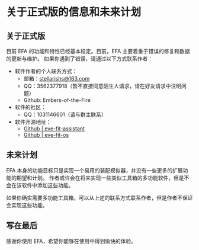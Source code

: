 # 关于正式版的信息和未来计划

## 关于正式版

目前 EFA 的功能和特性已经基本稳定。目前，EFA 主要着重于错误的修复和数据的更新与维护。
如果你遇到了错误，请通过以下方式联系作者：

- 软件作者的个人联系方式：
    - 邮箱：stellarishs@163.com
    - QQ：3562377918（暂不直接同意陌生人请求，请在好友请求中注明问题）
    - Github: Embers-of-the-Fire
- 软件的社区：
    - QQ：1031146601（请与群主联系）
- 软件开源地址：
    - [Github | eve-fit-assistant](https://github.com/Embers-of-the-Fire/eve-fit-assistant)
    - [Github | eve-fit-os](https://github.com/Embers-of-the-Fire/eve-fit-os)

## 未来计划

EFA 本身的功能目标只是实现一个易用的装配模拟器，并没有一些更多的扩展功能的期望和计划。
作者或许会在将来实现一些类似工具箱的多功能软件，但是不会在该软件中添加这些功能。

如果你确实需要多功能工具箱，可以从上述的联系方式联系作者，但是作者不保证会实现这些功能。

## 写在最后

感谢你使用 EFA，希望你能够在使用中得到愉快的体验。
